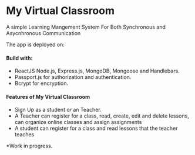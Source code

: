 # My Virtual Classroom
<p> A simple Learning Mangement System For Both Synchronous and Asycnhronous Communication</p> 
The app is deployed on: 

<h4>Build with:</h4>
<ul>
  <li>ReactJS Node.js, Express.js, MongoDB, Mongoose and Handlebars.</li>
  <li>Passport.js for authorization and authentication.</li>
  <li>Bcrypt for encryption.</li>
</ul>

<h4>Features of My Virtual Classroom </h4>
<ul>
  <li>Sign Up as a student or an Teacher.</li>
  <li>A Teacher can register for a class, read, create, edit and delete lessons, can organize online classes and assign assignments</li>
  <li>A student can register for a class and read lessons that the teacher teaches</li>
</ul>
<p>*Work in progress.</p>


